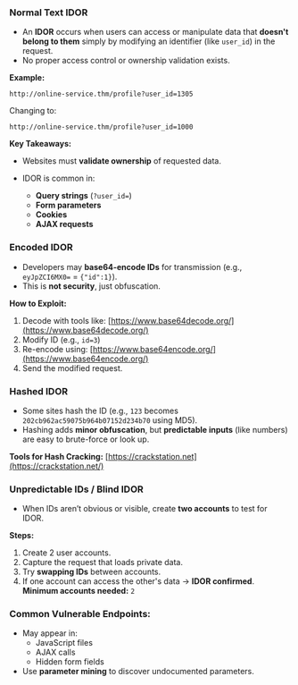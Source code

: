 ### Normal Text IDOR
- An **IDOR** occurs when users can access or manipulate data that **doesn't belong to them** simply by modifying an identifier (like `user_id`) in the request.
- No proper access control or ownership validation exists.

**Example:**

```http
http://online-service.thm/profile?user_id=1305
```

Changing to:

```http
http://online-service.thm/profile?user_id=1000
```

**Key Takeaways:**

- Websites must **validate ownership** of requested data.
    
- IDOR is common in:
    - **Query strings** (`?user_id=`)
    - **Form parameters**
    - **Cookies**
    - **AJAX requests**

### Encoded IDOR
- Developers may **base64-encode IDs** for transmission (e.g., `eyJpZCI6MX0=` = `{"id":1}`).
- This is **not security**, just obfuscation.

**How to Exploit:**
1. Decode with tools like: [https://www.base64decode.org/](https://www.base64decode.org/)
2. Modify ID (e.g., `id=3`)
3. Re-encode using: [https://www.base64encode.org/](https://www.base64encode.org/)
4. Send the modified request.

### Hashed IDOR
- Some sites hash the ID (e.g., `123` becomes `202cb962ac59075b964b07152d234b70` using MD5).
- Hashing adds **minor obfuscation**, but **predictable inputs** (like numbers) are easy to brute-force or look up.

**Tools for Hash Cracking:** [https://crackstation.net](https://crackstation.net/)

### Unpredictable IDs / Blind IDOR
- When IDs aren’t obvious or visible, create **two accounts** to test for IDOR.

**Steps:**
1. Create 2 user accounts.
2. Capture the request that loads private data.
3. Try **swapping IDs** between accounts.
4. If one account can access the other's data → **IDOR confirmed**.
**Minimum accounts needed:** `2`

### **Common Vulnerable Endpoints:**

- May appear in:
    - JavaScript files
    - AJAX calls        
    - Hidden form fields
- Use **parameter mining** to discover undocumented parameters.
